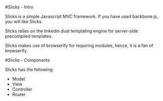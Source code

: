 #Slicks - Intro

Slicks is a simple Javascript MVC framework. If you have used backbone.js, you will like Slicks.

Slicks relies on the linkedin dust templating engine for server-side precompiled templates.

Slicks makes use of browserify for requiring modules, hence, it is a fan of browserify.

#Slicks - Components

Slicks has the following:

* Model
* View
* Controller
* Router



